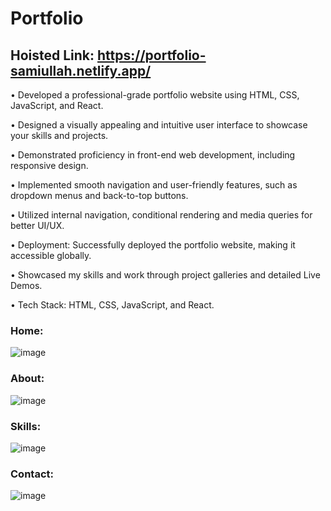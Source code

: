 # Portfolio


## Hoisted Link:  https://portfolio-samiullah.netlify.app/


• Developed a professional-grade portfolio website using HTML, CSS, JavaScript, and React.</br>

• Designed a visually appealing and intuitive user interface to showcase your skills and projects.</br>

• Demonstrated proficiency in front-end web development, including responsive design.</br>

• Implemented smooth navigation and user-friendly features, such as dropdown menus and back-to-top buttons. </br>

• Utilized internal navigation, conditional rendering and media queries for better UI/UX.</br>

• Deployment: Successfully deployed the portfolio website, making it accessible globally.

• Showcased my skills and work through project galleries and detailed Live Demos.</br>

• Tech Stack: HTML, CSS, JavaScript, and React.</br>

### Home:

![image](https://user-images.githubusercontent.com/91786605/235806298-1fee4611-cb3c-4044-861f-302b650fa52c.png)

### About:

![image](https://user-images.githubusercontent.com/91786605/235806444-d25e1f0d-47c7-4bed-980d-74872a9107d6.png)

### Skills:

![image](https://user-images.githubusercontent.com/91786605/235806636-06ca1bc2-a506-419a-a214-9e42a5a23eec.png)



### Contact:

![image](https://user-images.githubusercontent.com/91786605/235806847-adae0483-aa43-4faa-87f3-59410140c862.png)
